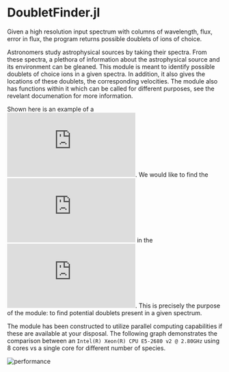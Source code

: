 # DoubletFinder.jl
Given a high resolution input spectrum with columns of wavelength, flux, error in flux, the program returns possible doublets of ions of choice.

Astronomers study astrophysical sources by taking their spectra. From these spectra, a plethora of information about the astrophysical source and its environment can be gleaned. This module is meant to identify possible doublets of choice ions in a given spectra. In addition, it also gives the locations of these doublets, the corresponding velocities. The module also has functions within it which can be called for different purposes, see the revelant documenation for more information.

Shown here is an example of a ![high resolution spectrum](https://github.com/sameeresque/DoubletFinder.jl/blob/master/norm_spec.pdf). We would like to find the ![needles](https://github.com/sameeresque/DoubletFinder.jl/blob/master/Merged_doublets.pdf) in the ![haystack](https://github.com/sameeresque/DoubletFinder.jl/blob/master/norm_spec.pdf). This is precisely the purpose of the module: to find potential doublets present in a given spectrum.

The module has been constructed to utilize parallel computing capabilities if these are available at your disposal. The following graph demonstrates the comparison between an `Intel(R) Xeon(R) CPU E5-2680 v2 @ 2.80GHz` using 8 cores vs a single core for different number of species.

![performance](https://github.com/PsuAstro528/project-sameeresque/blob/master/comparison.png)


